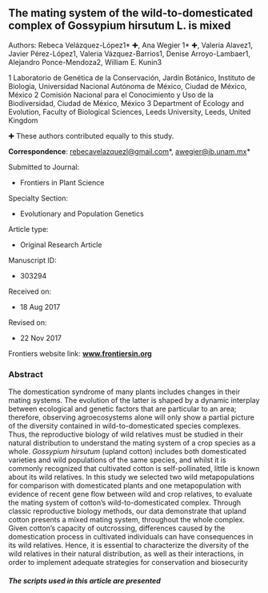 ## The mating system of the wild-to-domesticated complex of Gossypium hirsutum L. is mixed # 

Authors: Rebeca Velázquez-López1* ✚, Ana Wegier 1* ✚, Valeria Alavez1, Javier Pérez-López1, Valeria Vázquez-Barrios1, Denise Arroyo-Lambaer1, Alejandro Ponce-Mendoza2, William E. Kunin3 

1 Laboratorio de Genética de la Conservación, Jardín Botánico, Instituto de Biología, Universidad Nacional Autónoma de México, Ciudad de México, México
2 Comisión Nacional para el Conocimiento y Uso de la Biodiversidad, Ciudad de México, México
3 Department of Ecology and Evolution, Faculty of Biological Sciences, Leeds University, Leeds, United Kingdom

✚ These authors contributed equally to this study.

 **Correspondence**: rebecavelazquezl@gmail.com*, awegier@ib.unam.mx*

Submitted to Journal:
* Frontiers in Plant Science

Specialty Section:
* Evolutionary and Population Genetics

Article type:
* Original Research Article

Manuscript ID:
* 303294

Received on:
* 18 Aug 2017

Revised on:
* 22 Nov 2017

Frontiers website link:
**www.frontiersin.org**


### Abstract

The domestication syndrome of many plants includes changes in their mating systems. The evolution of the latter is shaped by a dynamic interplay between ecological and genetic factors that are particular to an area; therefore, observing agroecosystems alone will only show a partial picture of the diversity contained in wild-to-domesticated species complexes. Thus, the reproductive biology of wild relatives must be studied in their natural distribution to understand the mating system of a crop species as a whole.
*Gossypium hirsutum* (upland cotton) includes both domesticated varieties and wild populations of the same species, and whilst it is commonly recognized that cultivated cotton is self-pollinated, little is known about its wild relatives. In this study we selected two wild metapopulations for comparison with domesticated plants and one metapopulation with evidence of recent gene flow between wild and crop relatives, to evaluate the mating system of cotton’s wild-to-domesticated complex. Through classic reproductive biology methods, our data demonstrate that upland cotton presents a mixed mating system, throughout the whole complex. Given cotton’s capacity of outcrossing, differences caused by the domestication process in cultivated individuals can have consequences in its wild relatives. Hence, it is essential to characterize the diversity of the wild relatives in their natural distribution, as well as their interactions, in order to implement adequate strategies for conservation and biosecurity


##### The scripts used in this article are presented
